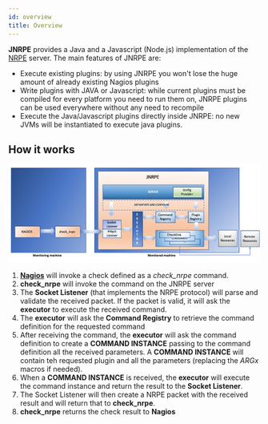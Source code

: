 ```yaml
---
id: overview
title: Overview
---
```


**JNRPE** provides a Java and a Javascript (Node.js) implementation of the [NRPE](https://exchange.nagios.org/directory/Addons/Monitoring-Agents/NRPE--2D-Nagios-Remote-Plugin-Executor/details) server. The main features of JNRPE are:

* Execute existing plugins: by using JNRPE you won't lose the huge amount of already existing Nagios plugins
* Write plugins with JAVA or Javascript: while current plugins must be compiled for every platform you need to run them on, JNRPE plugins can be used everywhere without any need to recompile
* Execute the Java/Javascript plugins directly inside JNRPE: no new JVMs will be instantiated to execute java plugins.

## How it works
![JNRPE Overview](assets/overview.png)
1. [**Nagios**](https://www.nagios.org/) will invoke a check defined as a _check_nrpe_ command.
2. **check_nrpe** will invoke the command on the JNRPE server
3. The **Socket Listener** (that implements the NRPE protocol) will parse and validate the received packet. If the packet is valid,
it will ask the **executor** to execute the received command.
4. The **executor** will ask the **Command Registry** to retrieve the command definition for the requested command
5. After receiving the command, the **executor** will ask the command definition to create a **COMMAND INSTANCE** passing 
to the command definition all the received parameters. A **COMMAND INSTANCE** will contain teh requested plugin and all the parameters (replacing the $ARGx$ macros if needed). 
6. When a **COMMAND INSTANCE** is received, the **executor** will execute the command instance and return the result to the **Socket Listener**.
7. The Socket Listener will then create a NRPE packet with the received result and will return that to **check_nrpe**.
8. **check_nrpe** returns the check result to **Nagios**
